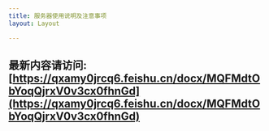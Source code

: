 ```yaml
---
title: 服务器使用说明及注意事项
layout: Layout

---
```


## 最新内容请访问: [https://qxamy0jrcq6.feishu.cn/docx/MQFMdtObYoqQjrxV0v3cx0fhnGd](https://qxamy0jrcq6.feishu.cn/docx/MQFMdtObYoqQjrxV0v3cx0fhnGd)
